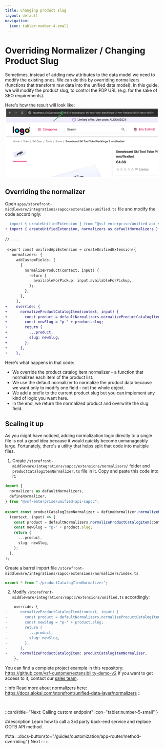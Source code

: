 ```yaml
---
title: Changing product slug
layout: default
navigation:
  icon: tabler:number-4-small
---
```


# Overriding Normalizer / Changing Product Slug 

Sometimes, instead of adding new attributes to the data model we need to modify the existing ones. We can do this by overriding normalizers (functions that transform raw data into the unified data model). In this guide, we will modify the product slug, to control the PDP URL (e.g. for the sake of SEO requirements).

Here's how the result will look like:
![Custom product slug](./images/custom-slug.webp)

## Overriding the normalizer

Open `apps/storefront-middleware/integrations/sapcc/extensions/unified.ts` file and modify the code accordingly:

```diff [apps/storefront-middleware/integrations/sapcc/extensions/unified.ts]
- import { createUnifiedExtension } from "@vsf-enterprise/unified-api-sapcc";
+ import { createUnifiedExtension, normalizers as defaultNormalizers } from "@vsf-enterprise/unified-api-sapcc";

// ...

 export const unifiedApiExtension = createUnifiedExtension({
   normalizers: {
     addCustomFields: [
       {
         normalizeProduct(context, input) {
           return {
             availableForPickup: input.availableForPickup,
           };
         },
       },
     ],
+    override: {
+      normalizeProductCatalogItem(context, input) {
+        const product = defaultNormalizers.normalizeProductCatalogItem(context, input);
+        const newSlug = "p-" + product.slug;
+        return {
+          ...product,
+          slug: newSlug,
+        };
+      },
+    },
```

Here's what happens in that code:

* We override the product catalog item normalizer - a function that normalizes each item of the product list.
* We use the default normalizer to normalize the product data because we want only to modify one field - not the whole object.
* We add a prefix to the current product slug but you can implement any kind of logic you want here.
* In the end, we return the normalized product and overwrite the slug field.


## Scaling it up

As you might have noticed, adding normalization logic directly to a single file is not a good idea because it would
quickly become unmanageably large. Fortunately, there's a utility that helps split that code into multiple files.

1. Create `/storefront-middleware/integrations/sapcc/extensions/normalizers/` folder and `productCatalogItemNormalizer.ts`
file in it. Copy and paste this code into it:

```ts [apps/storefront-middleware/integrations/sapcc/extensions/normalizers/productCatalogItemNormalizer.ts]
import {
  normalizers as defaultNormalizers,
  defineNormalizer,
} from "@vsf-enterprise/unified-api-sapcc";

export const productCatalogItemNormalizer = defineNormalizer.normalizeProductCatalogItem(
  (context, input) => {
    const product = defaultNormalizers.normalizeProductCatalogItem(context, input);
    const newSlug = "p-" + product.slug;
    return {
      ...product,
      slug: newSlug,
    };
  },
);
```

Create a barrel import file `/storefront-middleware/integrations/sapcc/extensions/normalizers/index.ts`

```ts [/storefront-middleware/integrations/sapcc/extensions/normalizers/index.ts]
export * from "./productCatalogItemNormalizer";
```

2. Modify `/storefront-middleware/integrations/sapcc/extensions/unified.ts` accordingly:

```diff [/storefront-middleware/integrations/sapcc/extensions/unified.ts]
    override: {
-      normalizeProductCatalogItem(context, input) {
-        const product = defaultNormalizers.normalizeProductCatalogItem(context, input);
-        const newSlug = "p-" + product.slug;
-        return {
-          ...product,
-          slug: newSlug,
-        };
-      },
+      normalizeProductCatalogItem: productCatalogItemNormalizer,
    },
```

You can find a complete project example in this repository: <https://github.com/vsf-customer/extensibility-demo-v2>
If you want to get access to it, contact our [sales team](https://docs.alokai.com/enterprise).

::info
Read more about normalizers here: https://docs.alokai.com/storefront/unified-data-layer/normalizers
::

<br />


::card{title="Next: Calling custom endpoint" icon="tabler:number-5-small" }

#description
Learn how to call a 3rd party back-end service and replace OOTB API method.

#cta
:::docs-button{to="/guides/customization/app-router/method-overriding"}
Next
:::
::